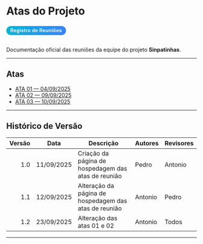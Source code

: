 # Atas do Projeto

<div class="chip">Registro de Reuniões</div>

Documentação oficial das reuniões da equipe do projeto **Sinpatinhas**.

---

## Atas

- [ATA 01 — 04/09/2025](/planejamento/atas/ata_reuniao_1.md)
- [ATA 02 — 09/09/2025](/planejamento/atas/ata_reuniao_2.md)
- [ATA 03 — 10/09/2025](/planejamento/atas/ata_reuniao_3.md)



---

## Histórico de Versão

| Versão | Data       | Descrição                                           | Autores | Revisores |
|------:|------------|------------------------------------------------------|---------|-----------|
| 1.0   | 11/09/2025 | Criação da página de hospedagem das atas de reunião  | Pedro   | Antonio   |
| 1.1   | 12/09/2025 | Alteração da página de hospedagem das atas de reunião | Antonio | Pedro     |
| 1.2   | 23/09/2025 | Alteração das atas 01 e 02                            | Antonio | Todos     |

---

<style>
  .chip{
    display:inline-block;
    padding:.28rem .65rem;
    border-radius:9999px;
    font-size:.8rem;
    font-weight:700;
    letter-spacing:.02em;
    background:linear-gradient(90deg,#06b6d4,#3b82f6);
    color:#eaf2ff;
    margin:.25rem 0 1rem;
  }
  .markdown-section table{ width:100%; border-collapse:collapse; }
  .markdown-section thead th{
    text-transform:uppercase; letter-spacing:.04em; font-size:.78rem;
    color:#6b7280; font-weight:700; border-bottom:1px solid rgba(148,163,184,.35);
    padding:.7rem .9rem; text-align:left;
  }
  .markdown-section tbody td{
    border-bottom:1px solid rgba(255, 255, 255, 0.28);
    padding:.7rem .9rem;
  }
  .markdown-section tbody tr:hover{ background:rgba(2,6,23,.04); }
</style>
